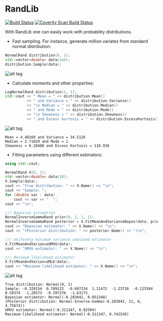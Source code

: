 # RandLib

[![Build Status](https://travis-ci.org/StochasticEngineer/RandLib.svg?branch=coverity_scan)](https://travis-ci.org/StochasticEngineer/RandLib)
<a href="https://scan.coverity.com/projects/randlib">
  <img alt="Coverity Scan Build Status"
       src="https://scan.coverity.com/projects/12703/badge.svg"/>
</a>

With RandLib one can easily work with probability distributions.
* Fast sampling. For instance, generate million variates from standard normal distribution:
```c++
NormalRand distribution(0, 1);
std::vector<double> data(1e6);
distribution.Sample(data);
```
![alt tag](https://github.com/StochasticEngineer/RandLib/blob/master/images/standardNormal.png)

* Calculate moments and other properties:
```c++
LogNormalRand distribution(1, 1);
std::cout << " Mean = " << distribution.Mean()
          << " and Variance = " << distribution.Variance()
          << "\n Median = " << distribution.Median()
          << " and Mode = " << distribution.Mode()
          << "\n Skewness = " << distribution.Skewness()
          << " and Excess kurtosis = " << distribution.ExcessKurtosis();
```
![alt tag](https://github.com/StochasticEngineer/RandLib/blob/master/images/lognormal11.png)
```
Mean = 4.48169 and Variance = 34.5126
Median = 2.71828 and Mode = 1
Skewness = 6.18488 and Excess Kurtosis = 110.936
```
* Fitting parameters using different estimators:
```c++
using std::cout;

NormalRand X(0, 1);
std::vector<double> data(10);
X.Sample(data);
cout << "True distribution: " << X.Name() << "\n";
cout << "Sample: ";
for (double var : data)
    cout << var << "  ";
cout << "\n";

/// Bayesian estimation
NormalInverseGammaRand prior(0, 1, 1, 1);
NormalInverseGammaRand posterior = X.FitMeanAndVarianceBayes(data, prior);
cout << "Bayesian estimator: " << X.Name() << "\n";
cout << "(Posterior distribution: " << posterior.Name() << ")\n";

/// Uniformly minimum variance unbiased estimator
X.FitMeanAndVarianceUMVU(data);
cout << "UMVU estimator: " << X.Name() << "\n";

/// Maximum-likelihood estimator
X.FitMeanAndVarianceMLE(data);
cout << "Maximum-likelihood estimator: " << X.Name() << "\n";
```
![alt tag](https://github.com/StochasticEngineer/RandLib/blob/master/images/normalFit.png)
```
True distribution: Normal(0, 1)
Sample: -0.328154  0.709122  -0.607214  1.11472  -1.23726  -0.123584  0.59374  -1.20573  -0.397376  -1.63173
Bayesian estimator: Normal(-0.283042, 0.951348)
(Posterior distribution: Normal-Inverse-Gamma(-0.283042, 11, 6, 4.75674))
UMVU estimator: Normal(-0.311347, 0.82504)
Maximum-likelihood estimator: Normal(-0.311347, 0.742536)
```
